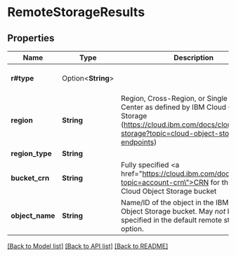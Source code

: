 # RemoteStorageResults

## Properties

Name | Type | Description | Notes
------------ | ------------- | ------------- | -------------
**r#type** | Option<**String**> |  | [optional][default to IbmcloudCos]
**region** | **String** | Region, Cross-Region, or Single Data Center as defined by IBM Cloud Object Storage (https://cloud.ibm.com/docs/cloud-object-storage?topic=cloud-object-storage-endpoints) | 
**region_type** | **String** |  | 
**bucket_crn** | **String** | Fully specified <a href=\"https://cloud.ibm.com/docs/account?topic=account-crn\">CRN</a> for the target Cloud Object Storage bucket | 
**object_name** | **String** | Name/ID of the object in the IBM Cloud Object Storage bucket. May *not* be specified in the default remote storage option. | 

[[Back to Model list]](../README.md#documentation-for-models) [[Back to API list]](../README.md#documentation-for-api-endpoints) [[Back to README]](../README.md)


